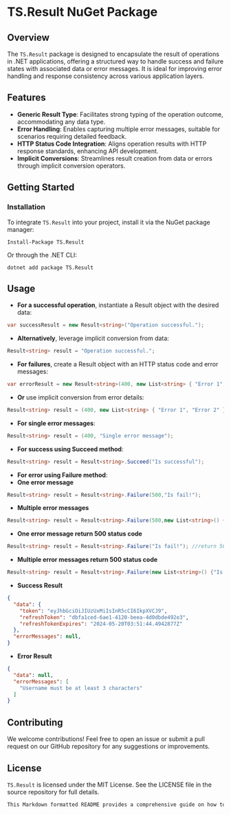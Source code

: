 # TS.Result NuGet Package

## Overview
The `TS.Result` package is designed to encapsulate the result of operations in .NET applications, offering a structured way to handle success and failure states with associated data or error messages. It is ideal for improving error handling and response consistency across various application layers.

## Features
- **Generic Result Type**: Facilitates strong typing of the operation outcome, accommodating any data type.
- **Error Handling**: Enables capturing multiple error messages, suitable for scenarios requiring detailed feedback.
- **HTTP Status Code Integration**: Aligns operation results with HTTP response standards, enhancing API development.
- **Implicit Conversions**: Streamlines result creation from data or errors through implicit conversion operators.

## Getting Started

### Installation
To integrate `TS.Result` into your project, install it via the NuGet package manager:

```plaintext
Install-Package TS.Result
```

Or through the .NET CLI:
```plaintext
dotnet add package TS.Result
```

## Usage
- **For a successful operation**, instantiate a Result object with the desired data:

```csharp
var successResult = new Result<string>("Operation successful.");
```

- **Alternatively**, leverage implicit conversion from data:
```csharp
Result<string> result = "Operation successful.";
```

- **For failures**, create a Result object with an HTTP status code and error messages:

```csharp
var errorResult = new Result<string>(400, new List<string> { "Error 1", "Error 2" });
```

- **Or** use implicit conversion from error details:

```csharp
Result<string> result = (400, new List<string> { "Error 1", "Error 2" });
```

- **For single error messages**:

```csharp
Result<string> result = (400, "Single error message");
```

- **For success using Succeed method**:
```csharp
Result<string> result = Result<string>.Succeed("Is successful");
``` 

- **For error using Failure method**:
- **One error message**
```csharp
Result<string> result = Result<string>.Failure(500,"Is fail!");
``` 

- **Multiple error messages**
```csharp
Result<string> result = Result<string>.Failure(500,new List<string>() {"Is fail!","Is not unique!"});
``` 

- **One error message return 500 status code**
```csharp
Result<string> result = Result<string>.Failure("Is fail!"); //return 500 status code
``` 

- **Multiple error messages return 500 status code**
```csharp
Result<string> result = Result<string>.Failure(new List<string>() {"Is fail!","Is not unique!"}); //return 500 status code
``` 

- **Success Result**
```json
{
  "data": {
    "token": "eyJhbGciOiJIUzUxMiIsInR5cCI6IkpXVCJ9",
    "refreshToken": "dbfa1ced-6ae1-4120-beea-4d0dbde492e3",
    "refreshTokenExpires": "2024-05-20T03:51:44.4942877Z"
  },
  "errorMessages": null,  
}
```

- **Error Result**
```json
{
  "data": null,
  "errorMessages": [
    "Username must be at least 3 characters"
  ]  
}
```

## Contributing
We welcome contributions! Feel free to open an issue or submit a pull request on our GitHub repository for any suggestions or improvements.

## License
`TS.Result` is licensed under the MIT License. See the LICENSE file in the source repository for full details.

```rust
This Markdown formatted README provides a comprehensive guide on how to use the `TS.Result` package, suitable for your project's repository or documentation.
```
